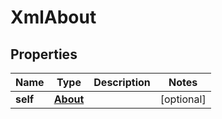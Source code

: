 

# XmlAbout


## Properties

Name | Type | Description | Notes
------------ | ------------- | ------------- | -------------
**self** | [**About**](About.md) |  |  [optional]



